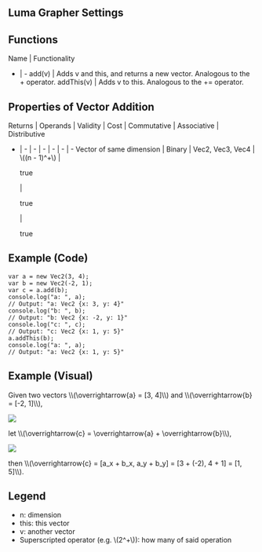 ## Luma Grapher Settings


## Functions
Name | Functionality
- | - 
add(v) | Adds v and <span class="blue">this</span>, and returns a new vector. Analogous to the + operator. 
addThis(v) | Adds v to <span class="blue">this</span>. Analogous to the += operator. 

## Properties of Vector Addition
Returns | Operands | Validity | Cost | Commutative | Associative | Distributive
- | - | - | - | - | - | - 
Vector of same dimension | Binary | Vec2, Vec3, Vec4 | \\((n - 1)^+\\) | <p class="green">true</p> | <p class="green">true</p> | <p class="green">true</p>

## Example (Code)
```
var a = new Vec2(3, 4);
var b = new Vec2(-2, 1);
var c = a.add(b);
console.log("a: ", a);
// Output: "a: Vec2 {x: 3, y: 4}"
console.log("b: ", b);
// Output: "b: Vec2 {x: -2, y: 1}"
console.log("c: ", c);
// Output: "c: Vec2 {x: 1, y: 5}"
a.addThis(b);
console.log("a: ", a);
// Output: "a: Vec2 {x: 1, y: 5}"
```

## Example (Visual)
<p>Given two vectors \\(\overrightarrow{a} = [3, 4]\\) and \\(\overrightarrow{b} = [-2, 1]\\), </p>
<img class="imgCentered" src="/imgs/vectorAdditionVariables.png">
<p>let \\(\overrightarrow{c} = \overrightarrow{a} + \overrightarrow{b}\\), </p>
<img class="imgCentered" src="/imgs/vectorAdditionOperation.png">
<p>then \\(\overrightarrow{c} = [a_x + b_x, a_y + b_y] = [3 + (-2), 4 + 1] = [1, 5]\\).

## Legend
* n: dimension
* <span class="blue">this</span>: this vector
* v: another vector
* Superscripted operator (e.g. \\(2^+\\)): how many of said operation 